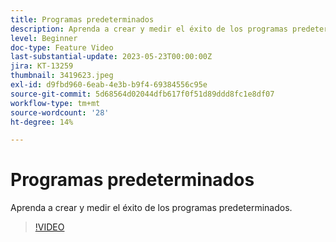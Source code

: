```yaml
---
title: Programas predeterminados
description: Aprenda a crear y medir el éxito de los programas predeterminados.
level: Beginner
doc-type: Feature Video
last-substantial-update: 2023-05-23T00:00:00Z
jira: KT-13259
thumbnail: 3419623.jpeg
exl-id: d9fbd960-6eab-4e3b-b9f4-69384556c95e
source-git-commit: 5d68564d02044dfb617f0f51d89ddd8fc1e8df07
workflow-type: tm+mt
source-wordcount: '28'
ht-degree: 14%

---
```


# Programas predeterminados

Aprenda a crear y medir el éxito de los programas predeterminados.

>[!VIDEO](https://video.tv.adobe.com/v/3419623/?learn=on)
